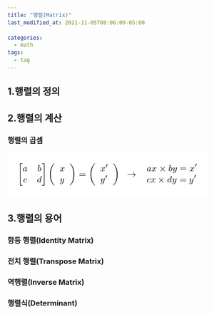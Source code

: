 ```yaml
---
title: "행렬(Matrix)"
last_modified_at: 2021-11-05T08:06:00-05:00

categories:
  - math
tags:
  - tag
---
```


## 1.행렬의 정의

## 2.행렬의 계산

### 행렬의 곱셈
![alt](/assets/images/math/0001-01-01-matrix/1.jpg)  

## 3.행렬의 용어

### 항등 행렬(Identity Matrix)

### 전치 행렬(Transpose Matrix)

### 역행렬(Inverse Matrix)

### 행렬식(Determinant)

